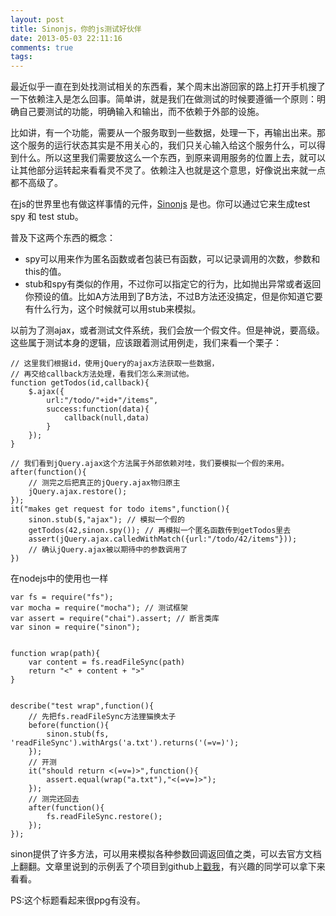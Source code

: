 ```yaml
---
layout: post
title: Sinonjs，你的js测试好伙伴
date: 2013-05-03 22:11:16
comments: true
tags:
---
```


最近似乎一直在到处找测试相关的东西看，某个周末出游回家的路上打开手机搜了一下依赖注入是怎么回事。简单讲，就是我们在做测试的时候要遵循一个原则：明确自己要测试的功能，明确输入和输出，而不依赖于外部的设施。

比如讲，有一个功能，需要从一个服务取到一些数据，处理一下，再输出出来。那这个服务的运行状态其实是不用关心的，我们只关心输入给这个服务什么，可以得到什么。所以这里我们需要放这么一个东西，到原来调用服务的位置上去，就可以让其他部分运转起来看看灵不灵了。依赖注入也就是这个意思，好像说出来就一点都不高级了。

在js的世界里也有做这样事情的元件，[Sinonjs](http://sinonjs.org/) 是也。你可以通过它来生成test spy 和 test stub。

普及下这两个东西的概念：

- spy可以用来作为匿名函数或者包装已有函数，可以记录调用的次数，参数和this的值。
- stub和spy有类似的作用，不过你可以指定它的行为，比如抛出异常或者返回你预设的值。比如A方法用到了B方法，不过B方法还没搞定，但是你知道它要有什么行为，这个时候就可以用stub来模拟。

以前为了测ajax，或者测试文件系统，我们会放一个假文件。但是神说，要高级。这些属于测试本身的逻辑，应该跟着测试用例走，我们来看一个栗子：

``` 
// 这里我们根据id，使用jQuery的ajax方法获取一些数据，
// 再交给callback方法处理，看我们怎么来测试他。
function getTodos(id,callback){
	$.ajax({
		url:"/todo/"+id+"/items",
		success:function(data){
			callback(null,data)
		}
	});
}
```

``` 
// 我们看到jQuery.ajax这个方法属于外部依赖对哇，我们要模拟一个假的来用。
after(function(){
	// 测完之后把真正的jQuery.ajax物归原主
	jQuery.ajax.restore();
});
it("makes get request for todo items",function(){
	sinon.stub($,"ajax"); // 模拟一个假的
	getTodos(42,sinon.spy()); // 再模拟一个匿名函数传到getTodos里去
	assert(jQuery.ajax.calledWithMatch({url:"/todo/42/items"}));
	// 确认jQuery.ajax被以期待中的参数调用了
})
```

在nodejs中的使用也一样

```
var fs = require("fs");
var mocha = require("mocha"); // 测试框架
var assert = require("chai").assert; // 断言类库
var sinon = require("sinon");


function wrap(path){
    var content = fs.readFileSync(path)
    return "<" + content + ">"
}


describe("test wrap",function(){
   	// 先把fs.readFileSync方法狸猫换太子
    before(function(){
        sinon.stub(fs, 'readFileSync').withArgs('a.txt').returns('(=v=)');
    });
   	// 开测
    it("should return <(=v=)>",function(){
        assert.equal(wrap("a.txt"),"<(=v=)>");
    });
    // 测完还回去
    after(function(){
        fs.readFileSync.restore();
    });
});
```

sinon提供了许多方法，可以用来模拟各种参数回调返回值之类，可以去官方文档上翻翻。文章里说到的示例丢了个项目到github上[戳我](git@github.com:supersheep/grunt-sinon-sample.git)，有兴趣的同学可以拿下来看看。

PS:这个标题看起来很ppg有没有。